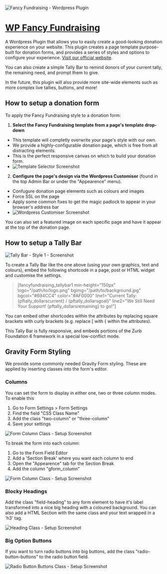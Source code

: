 ![Fancy Fundraising - Wordpress Plugin](http://mediarealm.com.au/wp-content/uploads/2016/06/Fancy-Fundraising-LogoFull.jpg)

# [WP Fancy Fundraising](http://mediarealm.com.au/wordpress-plugins/fancy-fundraising/)
A Wordpress Plugin that allows you to easily create a good-looking donation experience on your website. This plugin creates a page template purpose-built for donation forms, and provides a series of styles and options to configure your experience. [Visit our official website](http://mediarealm.com.au/wordpress-plugins/fancy-fundraising/).

You can also create a simple Tally Bar to remind donors of your current tally, the remaining need, and prompt them to give.

In the future, this plugin will also provide more site-wide elements such as more complex live tallies, buttons, and more!

## How to setup a donation form

To apply the Fancy Fundraising style to a donation form:

1. **Select the Fancy Fundraising template from a page's template drop-down**
 * This template will completly overwrite your page's style with our own.
 * We provide a highly-configurable donation page, which is free from all distracting elements.
 * This is the perfect responsive canvas on which to build your donation form.
 * ![Template Selector Screenshot](http://mediarealm.com.au/wp-content/uploads/2016/06/Fancy-Fundraising-Screenshot-TemplateDropdown.png)

2. **Configure the page's design via the Wordpress Customiser** (found in the top Admin Bar or under the "Appearence" menu).
 * Confugure donation page elements such as colours and images
 * Force SSL on the page
 * Apply some common fixes to get the magic padlock to appear in your browser's address bar
 * ![Wordpress Customiser Screenshot](http://mediarealm.com.au/wp-content/uploads/2016/06/Fancy-Fundraising-Screenshot-Customiser.png)

You can also set a featured image on each specific page and have it appear at the top of the donation page.

## How to setup a Tally Bar

![Tally Bar - Style 1 - Screenshot](http://mediarealm.com.au/wp-content/uploads/2016/06/FancyFundraising-TallyBar1-Screenshot1.png)

To create a Tally Bar like the one above (using your own graphics, text and colours), embed the following shortcode in a page, post or HTML widget and customise the settings.

> [fancyfundraising_tallybar1 min-height="150px" logo="/path/to/logo.png" bgimg="/path/to/background.jpg" bgcol="#694CC4" color="#AF0000" line1="Current Tally: {pftally_dollarscurrent} / {pftally_dollarsgoal}" line2="We Still Need Your Support! {pftally_dollarsremaining} to go!"]

You can embed other shortcodes within the attributes by replacing square brackets with curly brackets (e.g. replace [ with { within the attributes).

This Tally Bar is fully responsive, and embeds portions of the Zurb Foundation 6 framework in a special low-conflict mode.

## Gravity Form Styling

We provide some commonly needed Gravity Form styling. These are applied by inserting classes into the form's editor.

### Columns

You can set the form to display in either one, two or three column modes. To enable this

1. Go to Form Settings > Form Settings
2. Find the field "CSS Class Name"
3. Add the class "two-column" or "three-column"
4. Save your settings

![Form Column Class - Setup Screenshot](http://mediarealm.com.au/wp-content/uploads/2016/06/Fancy-Fundraising-Screenshot-FormColsClass.png)

To break the form into each column:

1. Go to the Form Field Editor
2. Add a 'Section Break' where you want each column to end
3. Open the "Appearence" tab for the Section Break
4. Add the column "gform_column"

![Form Column Class - Setup Screenshot](http://mediarealm.com.au/wp-content/uploads/2016/06/Fancy-Fundraising-Screenshot-SectionBreakColClass.png)

### Blocky Headings

Add the class "field-heading" to any form element to have it's label transformed into a nice big heading with a coloured background. You can also add a HTML Section with the same class and your text wrapped in a 'h3' tag.

![Heading Class - Setup Screenshot](http://mediarealm.com.au/wp-content/uploads/2016/06/Fancy-Fundraising-Screenshot-HeadingHTMLClass.png)

### Big Option Buttons

If you want to turn radio buttons into big buttons, add the class "radio-button-buttons" to the radio button field.

![Radio Button Buttons Class - Setup Screenshot](http://mediarealm.com.au/wp-content/uploads/2016/06/Fancy-Fundraising-Screenshot-RadioButtonButtonsClass.png)
